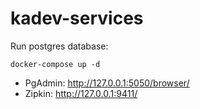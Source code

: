 # kadev-services


Run postgres database:
```
docker-compose up -d 
```

* PgAdmin: http://127.0.0.1:5050/browser/
* Zipkin: http://127.0.0.1:9411/